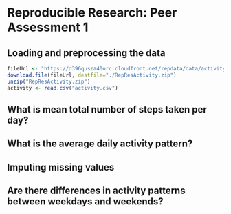 # Reproducible Research: Peer Assessment 1


## Loading and preprocessing the data

```r
fileUrl <- "https://d396qusza40orc.cloudfront.net/repdata/data/activity.zip"
download.file(fileUrl, destfile="./RepResActivity.zip")
unzip("RepResActivity.zip")
activity <- read.csv("activity.csv")
```



## What is mean total number of steps taken per day?



## What is the average daily activity pattern?



## Imputing missing values



## Are there differences in activity patterns between weekdays and weekends?
